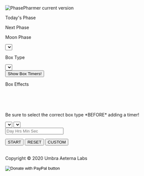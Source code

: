 <!--
    Copyright 2021 Umbra Aeterna Labs <https://github.com/Umbra-Aeterna-Labs>

    This program is free software: you can redistribute it and/or modify
    it under the terms of the GNU General Public License as published by
    the Free Software Foundation, either version 3 of the License, or
    (at your option) any later version.

    This program is distributed in the hope that it will be useful,
    but WITHOUT ANY WARRANTY; without even the implied warranty of
    MERCHANTABILITY or FITNESS FOR A PARTICULAR PURPOSE.  See the
    GNU General Public License for more details.

    You should have received a copy of the GNU General Public License
    along with this program.  If not, see <https://www.gnu.org/licenses/>.
-->

<link rel="stylesheet" href="assets/phase_src/phase.css" media="screen">
<link rel="shortcut icon" href="assets/phase_img/icon.ico">
<img alt="PhasePharmer current version" src="https://img.shields.io/badge/dynamic/json?color=https://img.shields.io/badge/-brightgreen-brightgreen&label=version&prefix=v&query=$.version&url=https://raw.githubusercontent.com/Umbra-Aeterna-Labs/PhasePharmer/master/package.json" />
<div id="trans_bkgrd">
    <div class="section">
        <div id="phase_info">
            <div id="phase_sec_today">
                <p class="phase_text">Today's Phase</p>
                <p id="curr_phase_txt"></p>
            </div>
            <div id="phase_sec_next">
                <p class="phase_text">Next Phase</p>
                <p id="next_phase_txt"></p>
            </div>
        </div>
        <div id="tool_options">
            <div id="phase_select">
                <p class="phase_text">Moon Phase</p>
                <select id="phases" class="input_style">
                </select>
            </div>
            <div id="box_select">
                <p class="phase_text">Box Type</p>
                <select id="boxes" class="input_style">
                </select>
            </div>
        </div>
        <div class="info_area">
            <div id="toggle_area">
                <button id="timer_toggle" class="input_style">Show Box Timers!</button>
            </div>
            <div id="box_info">
                <div id="box_effects_title">
                    <p id="box_effects_txt">Box Effects</p>
                </div>
                <div id="box_effects_area">
                    <table id="box_effects_pos">
                    </table>
                    <table id="box_effects_neg">
                    </table>
                </div>
            </div>
        </div>
    </div>
    <div id="mid_section">
        <div id="shroom_farming">
            <table id="robust_growing">
            </table>
            <table id="decent_growing">
            </table>
        </div>
        <div class="section" id="timer_area">
            <div class="info_area">
                <p class="descript_txt">Be sure to select the correct box type *BEFORE* adding a timer!</p>
            </div>
            <div id="timer_ctrl">
                <select id="timer_nums" class="input_style">
                </select>
                <select id="timer_shrooms" class="input_style">
                </select>
                <form id="box_timer_form">
                    <input type="text" id="input_timer" class="input_style" placeholder="Day Hrs Min Sec">
                </form>
                <button id="start_timer" class="input_style" onclick="startTimer()">START</button>
                <button id="reset_timer" class="input_style" onclick="resetTimer()">RESET</button>
                <button id="set_timer" class="input_style" onclick="customTimer()">CUSTOM</button>
            </div>
            <div id="timer_display_area">
                <table id="timer_display">
                </table>
            </div>
        </div>
    </div>
    <div id="copy">
        <p class="copy_text">Copyright &copy; 2020 Umbra Aeterna Labs</p>
        <form class="center" action="https://www.paypal.com/donate" method="post" target="_top">
            <input type="hidden" name="cmd" value="_donations" />
            <input type="hidden" name="business" value="HMYBNUCMTRAT4" />
            <input type="hidden" name="item_name" value="Express your enthusiasm for apps like this by Sausage Javelins with a small donation!" />
            <input type="hidden" name="currency_code" value="USD" />
            <input type="image" class="paypal-img" src="assets/phase_img/twitch-donate-btn.png" name="submit" title="PayPal - The safer, easier way to pay online!" alt="Donate with PayPal button" />
            <img alt="" src="https://www.paypal.com/en_US/i/scr/pixel.gif" width="1" height="1" />
        </form>
    </div>
</div>
<script src="assets/phase_src/phase.js"></script>
